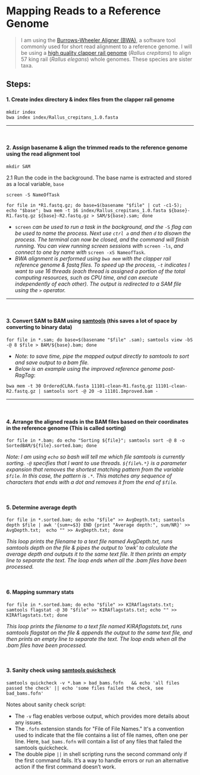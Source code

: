 # Mapping Reads to a Reference Genome
> I am using the [Burrows-Wheeler Aligner (BWA)](https://github.com/lh3/bwa), a software tool commonly used for short read alignment to a reference genome. I will be using a [high quality clapper rail genome](https://www.ncbi.nlm.nih.gov/assembly/GCA_028554615.1/) (*Rallus crepitans*) to align 57 king rail (*Rallus elegans*) whole genomes. These species are sister taxa. 


## Steps:

#### 1. Create index directory & index files from the clapper rail genome
```
mkdir index
bwa index index/Rallus_crepitans_1.0.fasta
```
---

&nbsp;

#### 2. Assign basename & align the trimmed reads to the reference genome using the read alignment tool
```
mkdir SAM
```
2.1 Run the code in the background. The base name is extracted and stored as a local variable, `base`
```
screen -S NameOfTask
```
```
for file in *R1.fastq.gz; do base=$(basename "$file" | cut -c1-5); echo "$base"; bwa mem -t 16 index/Rallus_crepitans_1.0.fasta ${base}-R1.fastq.gz ${base}-R2.fastq.gz > SAM/${base}.sam; done
```
 - `screen` *can be used to run a task in the background, and the* `-S` *flag can be used to name the process. Next use `ctrl a` and then `d` to disown the process. The terminal can now be closed, and the command will finish running. You can view running screen sessions with* `screen -ls`, *and connect to one by name with* `screen -xS NameofTask`.
 -  *BWA alignment is performed using `bwa mem` with the clapper rail reference genome & fastq files. To speed up the process, `-t` indicates I want to use 16 threads (each thread is assigned a portion of the total computing resources, such as CPU time, and can execute independently of each other). The output is redirected to a SAM file using the `>` operator.*

---

&nbsp;

#### 3. Convert SAM to BAM using [samtools](https://github.com/samtools/samtools) (this saves a lot of space by converting to binary data)
```
for file in *.sam; do base=$(basename "$file" .sam); samtools view -bS -@ 8 $file > BAM/${base}.bam; done
```
- *Note: to save time, pipe the mapped output directly to samtools to sort and save output to a bam file.*
- *Below is an example using the improved reference genome post-RagTag*:
```
bwa mem -t 30 OrderedCLRA.fasta 11101-clean-R1.fastq.gz 11101-clean-R2.fastq.gz | samtools sort -@ 20 -o 11101.Improved.bam -
```

---

&nbsp;

#### 4. Arrange the aligned reads in the BAM files based on their coordinates in the reference genome (This is called sorting)
```
for file in *.bam; do echo "Sorting ${file}"; samtools sort -@ 8 -o SortedBAM/${file}.sorted.bam; done
```
*Note: I am using `echo` so bash will tell me which file samtools is currently sorting. `-@` specifies that I want to use threads. `${file%.*}` is a parameter expansion that removes the shortest matching pattern from the variable `$file`. In this case, the pattern is `.*`. This matches any sequence of characters that ends with a dot and removes it from the end of `$file`.* 

 &nbsp;
 
#### 5. Determine average depth
```
for file in *.sorted.bam; do echo "$file" >> AvgDepth.txt; samtools depth $file | awk '{sum+=$3} END {print "Average depth:", sum/NR}' >> AvgDepth.txt;  echo "" >> AvgDepth.txt; done
```
*This loop prints the filename to a text file named AvgDepth.txt, runs samtools depth on the file & pipes the output to 'awk' to calculate the average depth and outputs it to the same text file. It then prints an empty line to separate the text. The loop ends when all the .bam files have been processed.* 

&nbsp;

#### 6. Mapping summary stats
```
for file in *.sorted.bam; do echo "$file" >> KIRAflagstats.txt; samtools flagstat -@ 30 "$file" >> KIRAflagstats.txt; echo "" >> KIRAflagstats.txt; done
```
*This loop prints the filename to a text file named KIRAflagstats.txt, runs samtools flagstat on the file & appends the output to the same text file, and then prints an empty line to separate the text. The loop ends when all the .bam files have been processed.*

&nbsp;

#### 3. Sanity check using [samtools quickcheck](https://www.htslib.org/doc/samtools-quickcheck.html)
```
samtools quickcheck -v *.bam > bad_bams.fofn   && echo 'all files passed the check' || echo 'some files failed the check, see bad_bams.fofn'
```
Notes about sanity check script:
- The `-v` flag enables verbose output, which provides more details about any issues.
- The `.fofn` extension stands for "File of File Names." It's a convention used to indicate that the file contains a list of file names, often one per line. Here, `bad_bams.fofn` will contain a list of any files that failed the samtools quickcheck.
- The double pipe `||` in shell scripting runs the second command only if the first command fails. It’s a way to handle errors or run an alternative action if the first command doesn’t work.
&nbsp;
